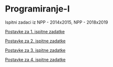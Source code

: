 # Programiranje-I
Ispitni zadaci iz NPP - 2014x2015, NPP - 2018x2019

[Postavke za 1. ispitne zadatke](https://github.com/Ensar01/Programiranje-I/blob/main/Zadatak%20I/Postavke.md)

[Postavke za 2. ispitne zadatke](https://github.com/Ensar01/Programiranje-I/blob/2e4211a3f1a7bfaca3266d52c78d8016aa537afd/Zadatak%20II/Postavke.md)

[Postavke za 3. ispitne zadatke](https://github.com/Ensar01/Programiranje-I/tree/main/Zadatak%20III)

[Postavke za 4. ispitne zadatke](https://github.com/Ensar01/Programiranje-I/tree/main/Zadatak%20IV)
